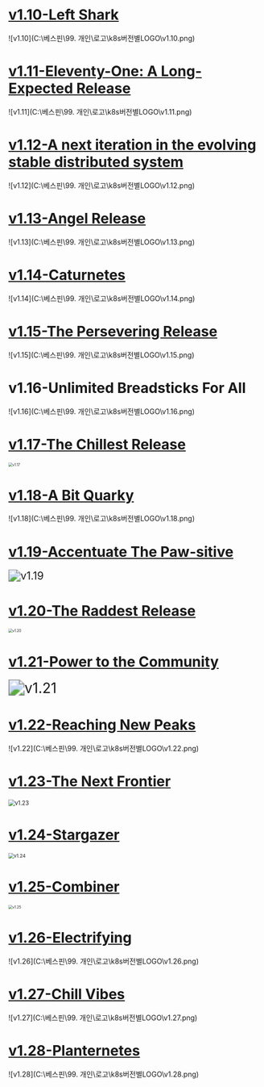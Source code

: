 # <u>v1.10-Left Shark</u>

![v1.10](C:\베스핀\99. 개인\로고\k8s버전별LOGO\v1.10.png)



# <u>v1.11-Eleventy-One: A Long-Expected Release</u>

![v1.11](C:\베스핀\99. 개인\로고\k8s버전별LOGO\v1.11.png)



# <u>v1.12-A next iteration in the evolving stable distributed system</u>

![v1.12](C:\베스핀\99. 개인\로고\k8s버전별LOGO\v1.12.png)



# <u>v1.13-Angel Release</u>

![v1.13](C:\베스핀\99. 개인\로고\k8s버전별LOGO\v1.13.png)



# <u>v1.14-Caturnetes</u>

![v1.14](C:\베스핀\99. 개인\로고\k8s버전별LOGO\v1.14.png)



# <u>v1.15-The Persevering Release</u>

![v1.15](C:\베스핀\99. 개인\로고\k8s버전별LOGO\v1.15.png)



# v1.16-Unlimited Breadsticks For All

![v1.16](C:\베스핀\99. 개인\로고\k8s버전별LOGO\v1.16.png)



# <u>v1.17-The Chillest Release</u>

<img src="C:\베스핀\99. 개인\로고\k8s버전별LOGO\v1.17.png" alt="v1.17" style="zoom: 50%;" />



# <u>v1.18-A Bit Quarky</u>

![v1.18](C:\베스핀\99. 개인\로고\k8s버전별LOGO\v1.18.png)



# <u>v1.19-Accentuate The Paw-sitive</u>

<img src="C:\베스핀\99. 개인\로고\k8s버전별LOGO\v1.19.png" alt="v1.19" style="zoom:150%;" />



# <u>v1.20-The Raddest Release</u>

<img src="C:\베스핀\99. 개인\로고\k8s버전별LOGO\v1.20.png" alt="v1.20" style="zoom: 50%;" />



# <u>v1.21-Power to the Community</u>

<img src="C:\베스핀\99. 개인\로고\k8s버전별LOGO\v1.21.png" alt="v1.21" style="zoom: 200%;" />



# <u>v1.22-Reaching New Peaks</u>

![v1.22](C:\베스핀\99. 개인\로고\k8s버전별LOGO\v1.22.png)



# <u>v1.23-The Next Frontier</u>

<img src="C:\베스핀\99. 개인\로고\k8s버전별LOGO\v1.23.png" alt="v1.23" style="zoom: 80%;" />



# <u>v1.24-Stargazer</u>

<img src="C:\베스핀\99. 개인\로고\k8s버전별LOGO\v1.24.png" alt="v1.24" style="zoom:67%;" />



# <u>v1.25-Combiner</u>

<img src="C:\베스핀\99. 개인\로고\k8s버전별LOGO\v1.25.png" alt="v1.25" style="zoom:50%;" />



# <u>v1.26-Electrifying</u>

![v1.26](C:\베스핀\99. 개인\로고\k8s버전별LOGO\v1.26.png)



# <u>v1.27-Chill Vibes</u>

![v1.27](C:\베스핀\99. 개인\로고\k8s버전별LOGO\v1.27.png)



# <u>v1.28-Planternetes</u>

![v1.28](C:\베스핀\99. 개인\로고\k8s버전별LOGO\v1.28.png)